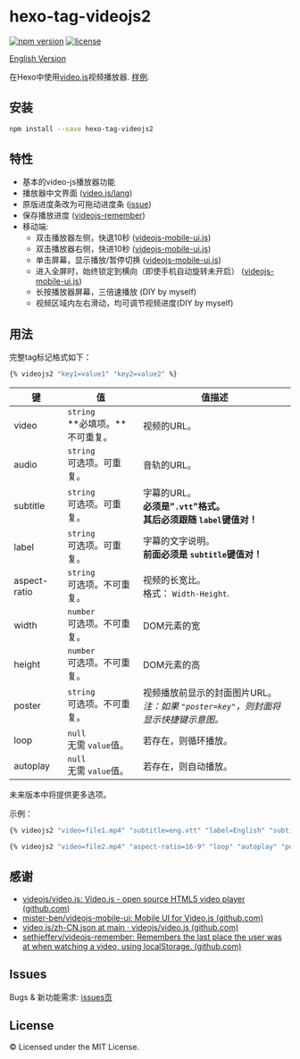 # hexo-tag-videojs2

[![npm version](https://img.shields.io/npm/v/hexo-tag-videojs2.svg)](https://www.npmjs.com/package/hexo-tag-videojs2) [![license](https://img.shields.io/npm/l/hexo-tag-videojs2?style=flat)](https://raw.github.com/lzctuhao/hexo-tag-videojs2/blob/master/LICENSE)

[English Version](https://github.com/lzctuhao/hexo-tag-videojs2/blob/main/readme.md)

在Hexo中使用[video.js](https://videojs.com/advanced?video=disneys-oceans)视频播放器. [样例](https://lzc2002.tk/2022/1210/folder-magazines/touch/mkv-the-power-of-gentle-touch/).

## 安装

```bash
npm install --save hexo-tag-videojs2
```

## 特性

- 基本的video-js播放器功能
- 播放器中文界面 ([video.js/lang](https://github.com/videojs/video.js/tree/main/lang))
- 原版进度条改为可拖动进度条 ([issue](https://github.com/videojs/video.js/issues/4460))
- 保存播放进度 ([videojs-remember](https://github.com/sethjeffery/videojs-remember))
- 移动端:
  - 双击播放器左侧，快退10秒 ([videojs-mobile-ui.js](https://github.com/mister-ben/videojs-mobile-ui))
  - 双击播放器右侧，快进10秒 ([videojs-mobile-ui.js](https://github.com/mister-ben/videojs-mobile-ui))
  - 单击屏幕，显示播放/暂停切换 ([videojs-mobile-ui.js](https://github.com/mister-ben/videojs-mobile-ui))
  - 进入全屏时，始终锁定到横向（即使手机自动旋转未开启） ([videojs-mobile-ui.js](https://github.com/mister-ben/videojs-mobile-ui))
  - 长按播放器屏幕，三倍速播放 (DIY by myself)
  - 视频区域内左右滑动，均可调节视频进度(DIY by myself)

## 用法

完整tag标记格式如下：

```bash
{% videojs2 "key1=value1" "key2=value2" %}
```

| 键           | 值                                     | 值描述                                                                                           |
| ------------ | -------------------------------------- | ------------------------------------------------------------------------------------------------ |
| video        | `string`<br />**必填项。**不可重复。 | 视频的URL。                                                                                      |
| audio        | `string`<br />可选项。可重复。       | 音轨的URL。                                                                                      |
| subtitle     | `string`<br />可选项。可重复。       | 字幕的URL。<br />**必须是"`.vtt`"格式。** <br />**其后必须跟随 `label`键值对！** |
| label        | `string`<br />可选项。可重复。       | 字幕的文字说明。<br />**前面必须是 `subtitle`键值对！**                                 |
| aspect-ratio | `string`<br />可选项。不可重复。     | 视频的长宽比。<br />格式： `Width-Height`.                                                     |
| width        | `number`<br />可选项。不可重复。     | DOM元素的宽                                                                                      |
| height       | `number`<br />可选项。不可重复。     | DOM元素的高                                                                                      |
| poster       | `string`<br />可选项。不可重复。     | 视频播放前显示的封面图片URL。<br />*注：如果 `"poster=key"`，则封面将显示快捷键示意图。*     |
| loop         | `null`<br />无需 `value`值。       | 若存在，则循环播放。                                                                             |
| autoplay     | `null`<br />无需 `value`值。       | 若存在，则自动播放。                                                                             |

未来版本中将提供更多选项。

示例：

```bash
{% videojs2 "video=file1.mp4" "subtitle=eng.vtt" "label=English" "subtitle=chs-eng.vtt" "label=双语" "poster=cover.png" %}

{% videojs2 "video=file2.mp4" "aspect-ratio=16-9" "loop" "autoplay" "poster=key" %}
```

## 感谢

- [videojs/video.js: Video.js - open source HTML5 video player (github.com)](https://github.com/videojs/video.js)
- [mister-ben/videojs-mobile-ui: Mobile UI for Video.js (github.com)](https://github.com/mister-ben/videojs-mobile-ui)
- [video.js/zh-CN.json at main · videojs/video.js (github.com)](https://github.com/videojs/video.js/blob/main/lang/zh-CN.json)
- [sethjeffery/videojs-remember: Remembers the last place the user was at when watching a video, using localStorage. (github.com)](https://github.com/sethjeffery/videojs-remember)

## Issues

Bugs & 新功能需求: [issues页](https://github.com/lzctuhao/hexo-tag-videojs2/issues)

## License

&copy; Licensed under the MIT License.
